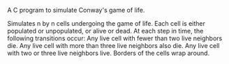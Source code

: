 A C program to simulate Conway's game of life.

Simulates n by n cells undergoing the game of life.
Each cell is either populated or unpopulated, or alive or dead.
At each step in time, the following transitions occur:
Any live cell with fewer than two live neighbors die.
Any live cell with more than three live neighbors also die.
Any live cell with two or three live neighbors live.
Borders of the cells wrap around. 
